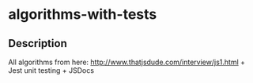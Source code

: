 # algorithms-with-tests
## Description
All algorithms from here: http://www.thatjsdude.com/interview/js1.html + Jest unit testing + JSDocs